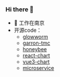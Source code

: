 ### Hi there 👋

- 🔭 工作在南京
- 开源code：
  - [glowworm](https://github.com/geallenboy/glowworm.git)
  - [garron-tmc](https://github.com/geallenboy/garron-tmc.git)
  - [honeybee ](https://github.com/geallenboy/honeybee.git)
  - [react-chart](https://github.com/geallenboy/react-chart.git)
  - [vue3-chart](https://github.com/geallenboy/vue3-chart.git)
  - [microservice](https://github.com/geallenboy/microservice.git)

